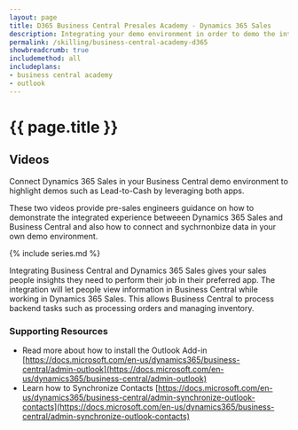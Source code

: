 ```yaml
---
layout: page
title: D365 Business Central Presales Academy - Dynamics 365 Sales
description: Integrating your demo environment in order to demo the integrated experience between Dynamics 365 Sales and Business Central. 
permalink: /skilling/business-central-academy-d365
showbreadcrumb: true
includemethod: all
includeplans:
- business central academy
- outlook
---
```


# {{ page.title }}

## Videos

Connect Dynamics 365 Sales in your Business Central demo environment to highlight demos such as Lead-to-Cash by leveraging both apps. 

These two videos provide pre-sales engineers guidance on how to demonstrate the integrated experience betweeen Dynamics 365 Sales and Business Central and also how to connect and sychrnonbize data in your own demo environment.

{% include series.md %}

Integrating Business Central and Dynamics 365 Sales gives your sales people insights they need to perform their job in their preferred app. The integration will let people view information in Business Central while working in Dynamics 365 Sales. This allows Business Central to process backend tasks such as processing orders and managing inventory. 

### Supporting Resources

* Read more about how to install the Outlook Add-in [https://docs.microsoft.com/en-us/dynamics365/business-central/admin-outlook](https://docs.microsoft.com/en-us/dynamics365/business-central/admin-outlook)
* Learn how to Synchronize Contacts [https://docs.microsoft.com/en-us/dynamics365/business-central/admin-synchronize-outlook-contacts](https://docs.microsoft.com/en-us/dynamics365/business-central/admin-synchronize-outlook-contacts)
